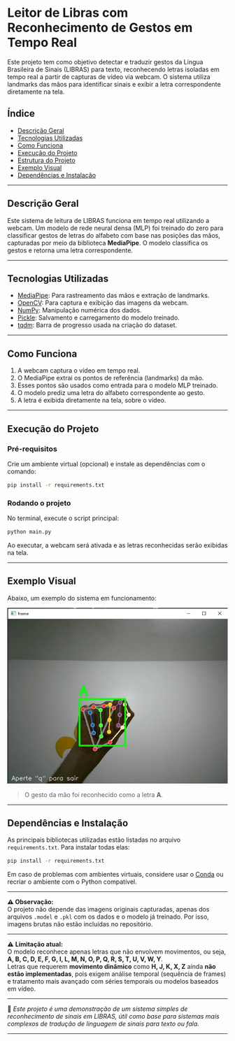 # Leitor de Libras com Reconhecimento de Gestos em Tempo Real

Este projeto tem como objetivo detectar e traduzir gestos da Língua Brasileira de Sinais (LIBRAS) para texto, reconhecendo letras isoladas em tempo real a partir de capturas de vídeo via webcam. O sistema utiliza landmarks das mãos para identificar sinais e exibir a letra correspondente diretamente na tela.

## Índice
- [Descrição Geral](#descrição-geral)
- [Tecnologias Utilizadas](#tecnologias-utilizadas)
- [Como Funciona](#como-funciona)
- [Execução do Projeto](#execução-do-projeto)
- [Estrutura do Projeto](#estrutura-do-projeto)
- [Exemplo Visual](#exemplo-visual)
- [Dependências e Instalação](#dependências-e-instalação)

---

## Descrição Geral

Este sistema de leitura de LIBRAS funciona em tempo real utilizando a webcam. Um modelo de rede neural densa (MLP) foi treinado do zero para classificar gestos de letras do alfabeto com base nas posições das mãos, capturadas por meio da biblioteca **MediaPipe**. O modelo classifica os gestos e retorna uma letra correspondente.

---

## Tecnologias Utilizadas

- [MediaPipe](https://developers.google.com/mediapipe): Para rastreamento das mãos e extração de landmarks.
- [OpenCV](https://opencv.org/): Para captura e exibição das imagens da webcam.
- [NumPy](https://numpy.org/): Manipulação numérica dos dados.
- [Pickle](https://docs.python.org/3/library/pickle.html): Salvamento e carregamento do modelo treinado.
- [tqdm](https://tqdm.github.io/): Barra de progresso usada na criação do dataset.

---

## Como Funciona

1. A webcam captura o vídeo em tempo real.
2. O MediaPipe extrai os pontos de referência (landmarks) da mão.
3. Esses pontos são usados como entrada para o modelo MLP treinado.
4. O modelo prediz uma letra do alfabeto correspondente ao gesto.
5. A letra é exibida diretamente na tela, sobre o vídeo.

---

## Execução do Projeto

### Pré-requisitos

Crie um ambiente virtual (opcional) e instale as dependências com o comando:

```bash
pip install -r requirements.txt
```

### Rodando o projeto

No terminal, execute o script principal:

```bash
python main.py
```

Ao executar, a webcam será ativada e as letras reconhecidas serão exibidas na tela.

---


## Exemplo Visual

Abaixo, um exemplo do sistema em funcionamento:

![exemplo](images/exemplo.png)

> O gesto da mão foi reconhecido como a letra **A**.

---

## Dependências e Instalação

As principais bibliotecas utilizadas estão listadas no arquivo `requirements.txt`. Para instalar todas elas:

```bash
pip install -r requirements.txt
```

Em caso de problemas com ambientes virtuais, considere usar o [Conda](https://docs.conda.io/en/latest/) ou recriar o ambiente com o Python compatível.

---

**⚠️ Observação:**  
O projeto não depende das imagens originais capturadas, apenas dos arquivos `.model` e `.pkl` com os dados e o modelo já treinado. Por isso, imagens brutas não estão incluídas no repositório.

---

⚠️ **Limitação atual:**  
O modelo reconhece apenas letras que não envolvem movimentos, ou seja, **A, B, C, D, E, F, G, I, L, M, N, O, P, Q, R, S, T, U, V, W, Y**.  
Letras que requerem **movimento dinâmico** como **H, J, K, X, Z** ainda **não estão implementadas**, pois exigem análise temporal (sequência de frames) e tratamento mais avançado com séries temporais ou modelos baseados em vídeo.

---

📌 *Este projeto é uma demonstração de um sistema simples de reconhecimento de sinais em LIBRAS, útil como base para sistemas mais complexos de tradução de linguagem de sinais para texto ou fala.*

---
